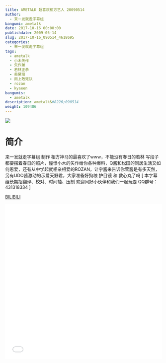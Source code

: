 ```yaml
---
title: AMETALK 超喜欢相方艺人 20090514
author: 
  - 来一发就走字幕组
bangumi: ametalk
date: 2017-10-16 00:00:00
publishdate: 2009-05-14
slug: 2017-10-16_090514_4618695
categories: 
  - 来一发就走字幕组
tags: 
  - ametalk
  - 小木矢作
  - 矢作兼
  - 若林正恭
  - 奥黛丽
  - 雨上敢死队
  - rozan
  - kyaeen
bangumis: 
  - ametalk
description: ametalk&#8226;090514
weight: 109486
---
```


![](https://i.imgur.com/QXpTE5J.jpg)

# 简介  
来一发就走字幕组 制作 相方神马的最喜欢了www，不能没有春日的若林 写段子都要摆着春日的照片，憧憬小木的矢作给你各种爆料，Q酱和松田的同居生活又如何恩爱，还有从中学起就相亲相爱的ROZAN，让宇酱来告诉你菅酱是有多天然，另有UDO酱激动的示爱天野君，大家准备好狗粮 护目镜 和 救心丸了吗 [ 本字幕组长期招翻译、校对、时间轴、压制 欢迎同好小伙伴和我们一起玩耍 QQ群号：431318334 ]

  [BILIBILI](https://www.bilibili.com/video/av4618695/)


<div class="vcontainer">  <iframe class='video' src="//www.bilibili.com/html/html5player.html?cid=7491978&aid=4618695" width="100%" height="500" frameborder="0" allowfullscreen="allowfullscreen"></iframe></div>
